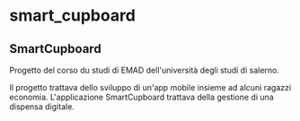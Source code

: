 # smart_cupboard

## SmartCupboard

Progetto del corso du studi di EMAD dell'università degli studi di salerno.

Il progetto trattava dello sviluppo di un'app mobile insieme ad alcuni ragazzi economia. L'applicazione SmartCupboard trattava della gestione di una dispensa digitale.
